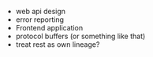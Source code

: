 - web api design
- error reporting
- Frontend application
- protocol buffers (or something like that)
- treat rest as own lineage?
